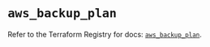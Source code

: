 # `aws_backup_plan`

Refer to the Terraform Registry for docs: [`aws_backup_plan`](https://registry.terraform.io/providers/hashicorp/aws/6.9.0/docs/resources/backup_plan).
